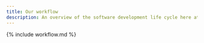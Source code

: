 ```yaml
---
title: Our workflow
description: An overview of the software development life cycle here at Socha Dev.
---
```


{% include workflow.md %}
